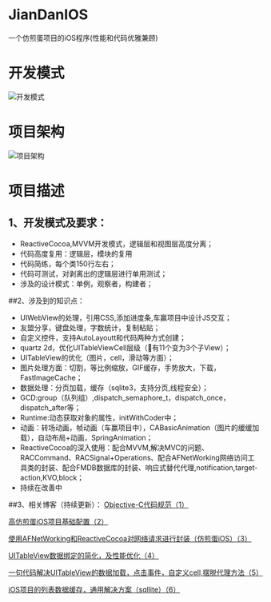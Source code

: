# JianDanIOS
一个仿煎蛋项目的iOS程序(性能和代码优雅兼顾)


# 开发模式
  ![开发模式](https://github.com/shenhualxt/JianDanIOS/blob/master/image/QQ20151022-1%402x.png)
  
# 项目架构
 ![ 项目架构](https://github.com/shenhualxt/JianDanIOS/blob/master/image/QQ20151022-2%402x.png)


# 项目描述

## 1、开发模式及要求：
  
+ ReactiveCocoa,MVVM开发模式，逻辑层和视图层高度分离；
+ 代码高度复用：逻辑层，模块的复用
+ 代码简练，每个类150行左右；
+ 代码可测试，对剥离出的逻辑层进行单用测试；
+  涉及的设计模式：单例，观察者，构建者；

##2、涉及到的知识点：
+ UIWebView的处理，引用CSS,添加进度条,车赢项目中设计JS交互；
+ 友盟分享，键盘处理，字数统计，复制粘贴；
+ 自定义控件，支持AutoLayoutt和代码两种方式创建；
+ quartz 2d，优化UITableViewCell层级（有11个变为3个子View）；
+ UITableView的优化（图片，cell，滑动等方面）；
+ 图片处理方面：切割，等比例缩放，GIF缓存，手势放大，下载，FastImageCache；
+ 数据处理：分页加载，缓存（sqlite3，支持分页,线程安全）；
+ GCD:group（队列组）,dispatch_semaphore_t，dispatch_once，dispatch_after等；
+ Runtime:动态获取对象的属性，initWithCoder中；
+ 动画：转场动画，帧动画（车赢项目中），CABasicAnimation（图片的缓缓加载），自动布局+动画，SpringAnimation；
+ ReactiveCocoa的深入使用：配合MVVM,解决MVC的问题、RACCommand、RACSignal+Operations、配合AFNetWorking网络访问工具类的封装、配合FMDB数据库的封装、响应式替代代理,notification,target-action,KVO,block；
+ 持续在改善中


##3、相关博客（持续更新）：
[Objective-C代码规范（1）](http://blog.csdn.net/shenhualxt/article/details/48053045)

[高仿煎蛋iOS项目基础配置（2）](http://blog.csdn.net/shenhualxt/article/details/48057169)


[使用AFNetWorking和ReactiveCocoa对网络请求进行封装（仿煎蛋iOS）（3）](http://blog.csdn.net/shenhualxt/article/details/48087147)

[UITableView数据绑定的简化，及性能优化（4）](http://blog.csdn.net/shenhualxt/article/details/48264811)

[一句代码解决UITableView的数据加载，点击事件，自定义cell,摆脱代理方法（5）](http://blog.csdn.net/shenhualxt/article/details/48265065)

[iOS项目的列表数据缓存，通用解决方案（sqllite）（6）](http://blog.csdn.net/shenhualxt/article/details/48266229)

